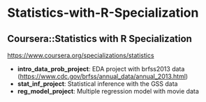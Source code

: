 # Statistics-with-R-Specialization

## Coursera::Statistics with R Specialization </br>
https://www.coursera.org/specializations/statistics

+ **intro_data_prob_project**: EDA project with brfss2013 data (https://www.cdc.gov/brfss/annual_data/annual_2013.html)
+ **stat_inf_project**: Statistical inference with the GSS data 
+ **reg_model_project**: Multiple regression model with movie data

